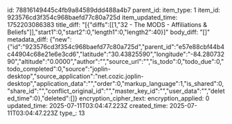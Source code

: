 id: 78816149445c4fb9a84589ddd488a4b7
parent_id: 
item_type: 1
item_id: 923576cd3f354c968baefd77c80a725d
item_updated_time: 1752203086383
title_diff: "[{\"diffs\":[[1,\"32  - The MODS -  Affiliations & Beliefs\"]],\"start1\":0,\"start2\":0,\"length1\":0,\"length2\":40}]"
body_diff: "[]"
metadata_diff: {"new":{"id":"923576cd3f354c968baefd77c80a725d","parent_id":"e57e88cbf44b4c44904c68e21e6e3cd6","latitude":"30.43825590","longitude":"-84.28073290","altitude":"0.0000","author":"","source_url":"","is_todo":0,"todo_due":0,"todo_completed":0,"source":"joplin-desktop","source_application":"net.cozic.joplin-desktop","application_data":"","order":0,"markup_language":1,"is_shared":0,"share_id":"","conflict_original_id":"","master_key_id":"","user_data":"","deleted_time":0},"deleted":[]}
encryption_cipher_text: 
encryption_applied: 0
updated_time: 2025-07-11T03:04:47.223Z
created_time: 2025-07-11T03:04:47.223Z
type_: 13